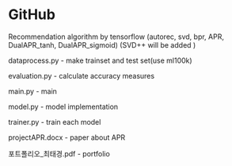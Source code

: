 # GitHub
Recommendation algorithm by tensorflow
(autorec, svd, bpr, APR, DualAPR_tanh, DualAPR_sigmoid)
(SVD++ will be added )

dataprocess.py - make trainset and test set(use ml100k)

evaluation.py - calculate accuracy measures

main.py - main

model.py - model implementation

trainer.py - train each model

projectAPR.docx - paper about APR

포트폴리오_최태경.pdf - portfolio

